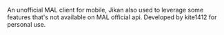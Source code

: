 An unofficial MAL client for mobile, Jikan also used to leverage some features that's not available on MAL official api. Developed by kite1412 for personal use.
